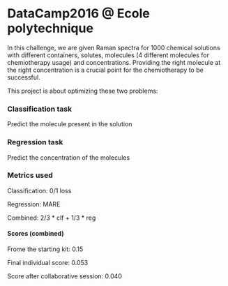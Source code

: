 # DataCamp2016 @ Ecole polytechnique
In this challenge, we are given Raman spectra for 1000 chemical solutions with different containers, solutes, molecules (4 different molecules for chemiotherapy usage) and concentrations.
Providing the right molecule at the right concentration is a crucial point for the chemiotherapy to be successful.

This project is about optimizing these two problems: 

### Classification task
Predict the molecule present in the solution

### Regression task
Predict the concentration of the molecules

### Metrics used
Classification: 0/1 loss

Regression: MARE

Combined: 2/3 * clf + 1/3 * reg

#### Scores (combined)
Frome the starting kit: 0.15

Final individual score: 0.053

Score after collaborative session: 0.040
